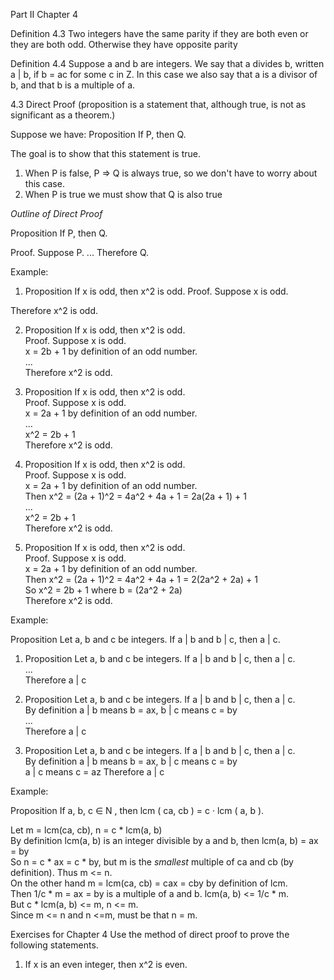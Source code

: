 Part II
Chapter 4

Definition 4.3 Two integers have the same parity if they are both even or they are both odd. Otherwise they have opposite parity

Definition 4.4 Suppose a and b are integers. We say that a divides b, written a | b, if b = ac for some c in Z. In this case we also say that a is a divisor of b, and that b is a multiple of a.

4.3 Direct Proof
(proposition is a statement that, although true, is not as significant as a theorem.)

Suppose we have:
Proposition If P, then Q.

The goal is to show that this statement is true.
1. When P is false, P => Q is always true, so we don't have to worry about this case.
2. When P is true we must show that Q is also true



*Outline of Direct Proof*

Proposition If P, then Q.

Proof. Suppose P.
...
Therefore Q.

Example:

1) Proposition If x is odd, then x^2 is odd.
Proof. Suppose x is odd.

Therefore x^2 is odd.

2) Proposition If x is odd, then x^2 is odd.    
Proof. Suppose x is odd.    
x = 2b + 1 by definition of an odd number.    
...    
Therefore x^2 is odd.    


3) Proposition If x is odd, then x^2 is odd.    
Proof. Suppose x is odd.    
x = 2a + 1 by definition of an odd number.    
...    
x^2 = 2b + 1    
Therefore x^2 is odd.    


4) Proposition If x is odd, then x^2 is odd.    
Proof. Suppose x is odd.    
x = 2a + 1 by definition of an odd number.    
Then x^2 = (2a + 1)^2 = 4a^2 + 4a + 1 = 2a(2a + 1) + 1    
...    
x^2 = 2b + 1    
Therefore x^2 is odd.    

5) Proposition If x is odd, then x^2 is odd.    
Proof. Suppose x is odd.    
x = 2a + 1 by definition of an odd number.    
Then x^2 = (2a + 1)^2 = 4a^2 + 4a + 1 = 2(2a^2 + 2a) + 1    
So x^2 = 2b + 1 where b = (2a^2 + 2a)    
Therefore x^2 is odd.    


Example:    

Proposition Let a, b and c be integers. If a | b and b | c, then a | c.    

1) Proposition Let a, b and c be integers. If a | b and b | c, then a | c.    
...    
Therefore a | c    

2) Proposition Let a, b and c be integers. If a | b and b | c, then a | c.  
By definition a | b means b = ax, b | c means c = by    
...    
Therefore a | c  

3) Proposition Let a, b and c be integers. If a | b and b | c, then a | c.  
By definition a | b means b = ax, b | c means c = by    
a | c means c = az
Therefore a | c  


Example:    

Proposition If a, b, c ∈ N , then lcm ( ca, cb ) = c · lcm ( a, b ).    

Let m = lcm(ca, cb), n = c * lcm(a, b)    
By definition lcm(a, b) is an integer divisible by a and b, then lcm(a, b) = ax = by    
So n = c * ax = c * by, but m is the *smallest* multiple of ca and cb (by definition). Thus m <= n.    
On the other hand m = lcm(ca, cb) = cax = cby by definition of lcm.    
Then 1/c * m = ax = by is a multiple of a and b. lcm(a, b) <= 1/c * m.    
But c * lcm(a, b) <= m, n <= m.    
Since m <= n and n <=m, must be that n = m.    

Exercises for Chapter 4
Use the method of direct proof to prove the following statements.
1. If x is an even integer, then x^2 is even.  
